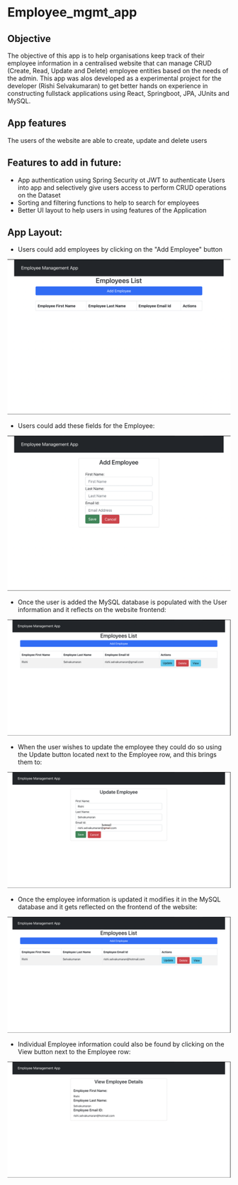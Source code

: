 # Employee_mgmt_app
## Objective
The objective of this app is to help organisations keep track of their employee information in a centralised website that can manage CRUD (Create, Read, Update and Delete) employee entities based on the needs of the admin. This app was alos developed as a experimental project for the developer (Rishi Selvakumaran) to get better hands on experience in constructing fullstack applications using React, Springboot, JPA, JUnits and MySQL. 

## App features
The users of the website are able to create, update and delete users

## Features to add in future:

- App authentication using Spring Security ot JWT to authenticate Users into app and selectively give users access to perform CRUD operations on the Dataset
- Sorting and filtering functions to help to search for employees
- Better UI layout to help users in using features of the Application

## App Layout:

- Users could add employees by clicking on the "Add Employee" button

![Alt text](https://github.com/rishiselvakumaran98/employee_mgmt_app/blob/master/Images/frontPage.png)

- Users could add these fields for the Employee:

![Alt text](https://github.com/rishiselvakumaran98/employee_mgmt_app/blob/master/Images/AddEmployee.png)

- Once the user is added the MySQL database is populated with the User information and it reflects on the website frontend:

![Alt text](https://github.com/rishiselvakumaran98/employee_mgmt_app/blob/master/Images/Single%20Employee.png)

- When the user wishes to update the employee they could do so using the Update button located next to the Employee row, and this brings them to:

![Alt text](https://github.com/rishiselvakumaran98/employee_mgmt_app/blob/master/Images/UpdateEmployee.png)

- Once the employee information is updated it modifies it in the MySQL database and it gets reflected on the frontend of the website:

![Alt text](https://github.com/rishiselvakumaran98/employee_mgmt_app/blob/master/Images/UpdatedEmp.png)

- Individual Employee information could also be found by clicking on the View button next to the Employee row:

![Alt text](https://github.com/rishiselvakumaran98/employee_mgmt_app/blob/master/Images/ViewEmployee.png)
